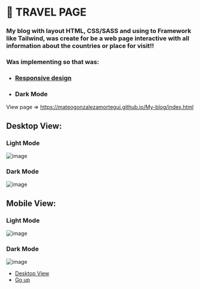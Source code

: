<a name="top"></a>
# 🚀 TRAVEL PAGE
### My blog with layout HTML, CSS/SASS and using to Framework like Tailwind, was create for be a web page interactive with all information about the countries or place for visit!!
### Was implementing so that was:
- ### [Responsive design](#mobile)
- ### Dark Mode

View page => https://mateogonzalezamortegui.github.io/My-blog/index.html

## Desktop View: <a name="desk"></a>

### Light Mode
![image](https://user-images.githubusercontent.com/108773631/201502626-171c1c40-e04a-435a-80b3-0de20b774c73.png)

### Dark Mode
![image](https://user-images.githubusercontent.com/108773631/201502644-044bbfac-2bec-4335-958a-3f60a8b56037.png)

## Mobile View: <a name="mobile"></a>

### Light Mode
![image](https://user-images.githubusercontent.com/108773631/201502703-2d1510a5-e1ec-4406-b8a6-8c80407d623e.png)

### Dark Mode
![image](https://user-images.githubusercontent.com/108773631/201502729-5752b1ea-b3ff-432b-91b3-985d5fe67dfa.png)

- [Desktop View](#desk)
- [Go up](#top)
